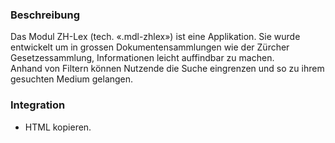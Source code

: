 ### Beschreibung
Das Modul ZH-Lex (tech. «.mdl-zhlex») ist eine Applikation. Sie wurde entwickelt um in grossen Dokumentensammlungen wie der Zürcher Gesetzessammlung, Informationen leicht auffindbar zu machen.<br> 
Anhand von Filtern können Nutzende die Suche eingrenzen und so zu ihrem gesuchten Medium gelangen.

### Integration

* HTML kopieren.
